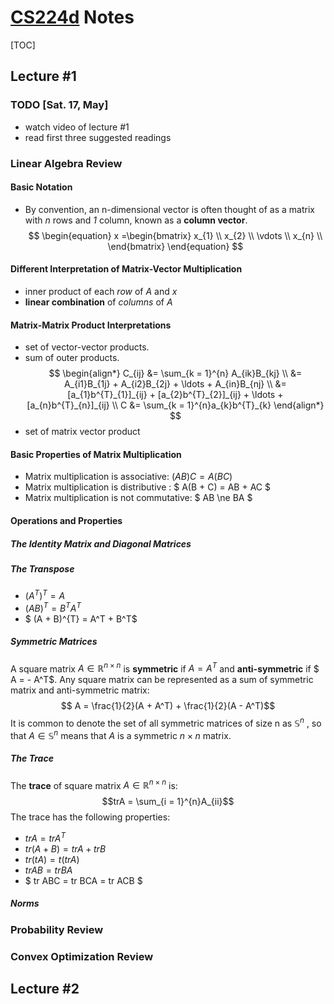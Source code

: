 # [CS224d](http://cs224d.stanford.edu/) Notes
[TOC]

## Lecture #1
### TODO [Sat. 17, May]
- watch video of lecture #1
- read first three suggested readings

### Linear Algebra Review
#### Basic Notation

 - By convention, an n-dimensional vector is often thought of as a matrix with *n* rows and *1* column, known as a **column vector**. $$  \begin{equation}
     x =\begin{bmatrix}
         x_{1} \\
         x_{2} \\
         \vdots \\
         x_{n} \\
        \end{bmatrix}
  \end{equation} $$
  
#### Different Interpretation of Matrix-Vector Multiplication

 - inner product of each *row* of $A$ and $x$
 - **linear combination** of *columns* of $A$

 
#### Matrix-Matrix Product Interpretations
 - set of vector-vector products.
 - sum of outer products. $$ \begin{align*} 
C_{ij} &= \sum_{k = 1}^{n} A_{ik}B_{kj} \\
 &= A_{i1}B_{1j} + A_{i2}B_{2j} + \ldots + A_{in}B_{nj} \\
 &= [a_{1}b^{T}_{1}]_{ij} + [a_{2}b^{T}_{2}]_{ij} + \ldots + [a_{n}b^{T}_{n}]_{ij} \\ 
C &= \sum_{k = 1}^{n}a_{k}b^{T}_{k}
\end{align*}
$$
 - set of matrix vector product

#### Basic Properties of Matrix Multiplication
- Matrix multiplication is associative: $(AB)C = A(BC)$ 
- Matrix multiplication is distributive : $ A(B + C) = AB + AC $
- Matrix multiplication is not commutative: $ AB \ne BA $

#### Operations and Properties
##### The Identity Matrix and Diagonal Matrices
##### The Transpose
- $(A^{T})^{T} = A$
- $(AB)^{T} = B^TA^T$
- $ (A + B)^{T} = A^T + B^T$ 
##### Symmetric Matrices
A square matrix $A \in \mathbb{R} ^{n×n}$ is **symmetric** if $A = A^T$ and **anti-symmetric** if $ A = - A^T$.
Any square matrix can be represented as a sum of symmetric matrix and anti-symmetric matrix:
$$ A = \frac{1}{2}(A + A^T) + \frac{1}{2}(A - A^T)$$
 It is common to denote the set of all symmetric matrices of size n as $\mathbb{S}^n$ , so that $A \in \mathbb{S}^n$ means that $A$ is a symmetric $n \times n$ matrix.

##### The Trace
The **trace** of square matrix $A \in \mathbb{R} ^{n×n}$ is: $$trA = \sum_{i = 1}^{n}A_{ii}$$
The trace has the following properties:
- $trA = trA^T$
- $tr(A + B) = trA + trB$
- $tr(tA) = t(trA)$
- $tr AB = tr BA$
- $ tr ABC = tr BCA = tr ACB $

##### Norms



### Probability Review

### Convex Optimization Review



## Lecture #2